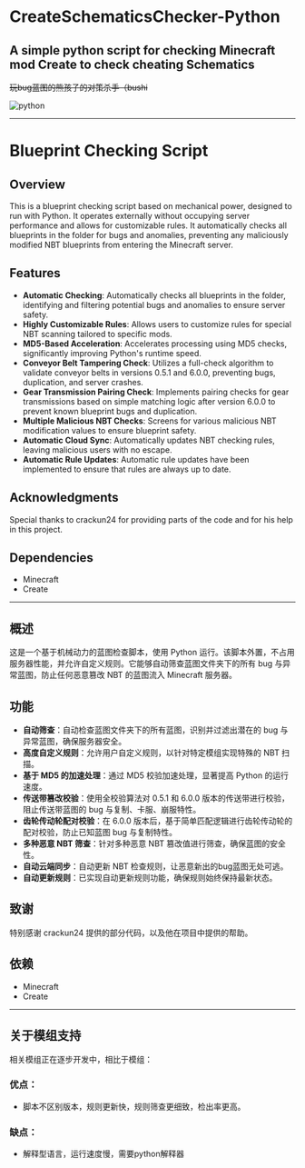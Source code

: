 # CreateSchematicsChecker-Python

## A simple python script for checking Minecraft mod Create to check cheating Schematics
~~玩bug蓝图的熊孩子的对策杀手（bushi~~



![python](https://github.com/user-attachments/assets/eb746af3-f0f4-4710-86b4-a4ad7f176369)


---

# Blueprint Checking Script

## Overview
This is a blueprint checking script based on mechanical power, designed to run with Python. It operates externally without occupying server performance and allows for customizable rules. It automatically checks all blueprints in the folder for bugs and anomalies, preventing any maliciously modified NBT blueprints from entering the Minecraft server.

## Features
- **Automatic Checking**: Automatically checks all blueprints in the folder, identifying and filtering potential bugs and anomalies to ensure server safety.
- **Highly Customizable Rules**: Allows users to customize rules for special NBT scanning tailored to specific mods.
- **MD5-Based Acceleration**: Accelerates processing using MD5 checks, significantly improving Python's runtime speed.
- **Conveyor Belt Tampering Check**: Utilizes a full-check algorithm to validate conveyor belts in versions 0.5.1 and 6.0.0, preventing bugs, duplication, and server crashes.
- **Gear Transmission Pairing Check**: Implements pairing checks for gear transmissions based on simple matching logic after version 6.0.0 to prevent known blueprint bugs and duplication.
- **Multiple Malicious NBT Checks**: Screens for various malicious NBT modification values to ensure blueprint safety.
- **Automatic Cloud Sync**: Automatically updates NBT checking rules, leaving malicious users with no escape.
- **Automatic Rule Updates**: Automatic rule updates have been implemented to ensure that rules are always up to date.

## Acknowledgments
Special thanks to crackun24 for providing parts of the code and for his help in this project.

## Dependencies
- Minecraft
- Create

---
## 概述
这是一个基于机械动力的蓝图检查脚本，使用 Python 运行。该脚本外置，不占用服务器性能，并允许自定义规则。它能够自动筛查蓝图文件夹下的所有 bug 与异常蓝图，防止任何恶意篡改 NBT 的蓝图流入 Minecraft 服务器。

## 功能
- **自动筛查**：自动检查蓝图文件夹下的所有蓝图，识别并过滤出潜在的 bug 与异常蓝图，确保服务器安全。
- **高度自定义规则**：允许用户自定义规则，以针对特定模组实现特殊的 NBT 扫描。
- **基于 MD5 的加速处理**：通过 MD5 校验加速处理，显著提高 Python 的运行速度。
- **传送带篡改校验**：使用全校验算法对 0.5.1 和 6.0.0 版本的传送带进行校验，阻止传送带蓝图的 bug 与复制、卡服、崩服特性。
- **齿轮传动轮配对校验**：在 6.0.0 版本后，基于简单匹配逻辑进行齿轮传动轮的配对校验，防止已知蓝图 bug 与复制特性。
- **多种恶意 NBT 筛查**：针对多种恶意 NBT 篡改值进行筛查，确保蓝图的安全性。
- **自动云端同步**：自动更新 NBT 检查规则，让恶意新出的bug蓝图无处可逃。
- **自动更新规则**：已实现自动更新规则功能，确保规则始终保持最新状态。

## 致谢
特别感谢 crackun24 提供的部分代码，以及他在项目中提供的帮助。


## 依赖
- Minecraft
- Create

---
## 关于模组支持
相关模组正在逐步开发中，相比于模组：
### 优点：
- 脚本不区别版本，规则更新快，规则筛查更细致，检出率更高。
### 缺点：
- 解释型语言，运行速度慢，需要python解释器




